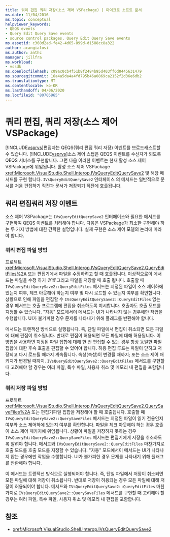 ```yaml
---
title: 쿼리 편집 쿼리 저장(소스 제어 VSPackage) | 마이크로 소프트 문서
ms.date: 11/04/2016
ms.topic: conceptual
helpviewer_keywords:
- QEQS events
- Query Edit Query Save events
- source control packages, Query Edit Query Save events
ms.assetid: c360d2ad-fe42-4d65-899d-d1588cc8a322
author: acangialosi
ms.author: anthc
manager: jillfra
ms.workload:
- vssdk
ms.openlocfilehash: c09ac0cb4f51b8f2484b95d403ff6d0445631479
ms.sourcegitcommit: 16a4a5da4a4fd795b46a0869ca2152f2d36e6db2
ms.translationtype: MT
ms.contentlocale: ko-KR
ms.lasthandoff: 04/06/2020
ms.locfileid: "80705965"
---
```

# <a name="query-edit-query-save-source-control-vspackage"></a>쿼리 편집, 쿼리 저장(소스 제어 VSPackage)
[!INCLUDE[vsprvs](../../code-quality/includes/vsprvs_md.md)]편집자는 QEQS(쿼리 편집 쿼리 저장) 이벤트를 브로드캐스트할 수 있습니다. [!INCLUDE[vsprvs](../../code-quality/includes/vsprvs_md.md)]소스 제어 스텁은 QEQS 이벤트를 수신자가 되도록 QEQS 서비스를 구현합니다. 그런 다음 이러한 이벤트는 현재 활성 소스 제어 VSPackage에 위임됩니다. 활성 소스 제어 VSPackage <xref:Microsoft.VisualStudio.Shell.Interop.IVsQueryEditQuerySave2> 및 해당 메서드를 구현 합니다. `IVsQueryEditQuerySave2` 인터페이스 의 메서드는 일반적으로 문서를 처음 편집하기 직전과 문서가 저장되기 직전에 호출됩니다.

## <a name="queryeditquerysave-events"></a>쿼리 편집쿼리 저장 이벤트
 소스 제어 VSPackage는 `IVsQueryEditQuerySave2` 인터페이스와 필요한 메서드를 구현하여 QEQS 이벤트를 처리해야 합니다. 다음은 VSPackage가 최소한 구현해야 하는 두 가지 방법에 대한 간략한 설명입니다. 실제 구현은 소스 제어 모델의 논리에 따라야 합니다.

### <a name="queryeditfiles-method"></a>쿼리 편집 파일 방법
 프로젝트 <xref:Microsoft.VisualStudio.Shell.Interop.IVsQueryEditQuerySave2.QueryEditFiles%2A> 또는 편집기에서 파일을 수정하려고 할 때 호출됩니다. 이상적으로이 메서드는 파일을 수정 하기 *전에* 그리고 파일을 저장할 때 호출 됩니다. 호출할 때 `IVsQueryEditQuerySave2::QueryEditFiles` 메서드는 지정된 파일이 소스 제어하에 있는지 여부, 체크 아웃해야 하는지 여부 및 다시 로드할 수 있는지 여부를 확인합니다. 상황으로 인해 파일을 편집할 수 `IVsQueryEditQuerySave2::QueryEditFiles` 없는 경우 메서드는 호출 프로그램에 편집을 취소하도록 지시합니다. 호출자도 호출 모드를 지정할 수 있습니다. "자동" 모드에서이 메서드는 UI가 나타나지 않는 경우에만 작업을 수행합니다. UI가 불가피한 경우 문제를 나타내기 위해 플래그를 반환해야 합니다.

 메서드는 트랜잭션 방식으로 실행됩니다. 즉, 단일 파일에서 편집이 취소되면 모든 파일에 대해 편집이 취소됩니다. 반대로 편집이 허용되면 모든 파일에 대해 허용됩니다. 이 방법을 사용하면 지정된 파일 집합에 대해 한 번 편집할 수 있는 경우 항상 동일한 파일 집합에 대한 후속 호출을 편집할 수 있어야 합니다. 허용 편집 루프는 파일이 닫히고 저장되고 다시 로드될 때까지 계속됩니다. 속성(속성)이 변경될 때까지; 또는 소스 제어 패키지가 변경될 때까지. `IVsQueryEditQuerySave2::QueryEditFiles` 메서드를 구현할 때 고려해야 할 경우는 여러 파일, 특수 파일, 사용자 취소 및 메모리 내 편집을 포함합니다.

### <a name="querysavefiles-method"></a>쿼리 저장 파일 방법
 프로젝트 <xref:Microsoft.VisualStudio.Shell.Interop.IVsQueryEditQuerySave2.QuerySaveFiles%2A> 또는 편집기파일 집합을 저장해야 할 때 호출됩니다. 호출할 때 `IVsQueryEditQuerySave2::QuerySaveFiles` 메서드는 지정된 파일이 읽기 전용인지 여부와 소스 제어하에 있는지 여부를 확인합니다. 파일을 체크 아웃해야 하는 경우 호출이 소스 제어 패키지에 위임됩니다. 상황이 파일을 저장하지 못하는 경우 `IVsQueryEditQuerySave2::QuerySaveFiles` 메서드는 편집기에게 저장을 취소하도록 알려야 합니다. 메서드와 `IVsQueryEditQuerySave2::QueryEditFiles` 마찬가지로 호출 모드를 호출 모드를 지정할 수 있습니다. "자동" 모드에서이 메서드는 UI가 나타나지 않는 경우에만 작업을 수행합니다. UI가 불가피한 경우 문제를 나타내기 위해 플래그를 반환해야 합니다.

 이 메서드는 트랜잭션 방식으로 실행되어야 합니다. 즉, 단일 파일에서 저장이 취소되면 모든 파일에 대해 저장이 취소됩니다. 반대로 저장이 허용되는 경우 모든 파일에 대해 저장이 허용되어야 합니다. 메서드와 `IVsQueryEditQuerySave2::QueryEditFiles` 마찬가지로 `IVsQueryEditQuerySave2::QuerySaveFiles` 메서드를 구현할 때 고려해야 할 경우는 여러 파일, 특수 파일, 사용자 취소 및 메모리 내 편집을 포함합니다.

## <a name="see-also"></a>참조
- <xref:Microsoft.VisualStudio.Shell.Interop.IVsQueryEditQuerySave2>
